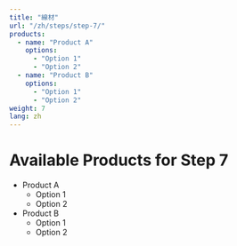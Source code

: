 ```yaml
---
title: "線材"
url: "/zh/steps/step-7/"
products:
  - name: "Product A"
    options:
      - "Option 1"
      - "Option 2"
  - name: "Product B"
    options:
      - "Option 1"
      - "Option 2"
weight: 7
lang: zh
---
```


# Available Products for Step 7

- Product A
  - Option 1
  - Option 2
- Product B
  - Option 1
  - Option 2